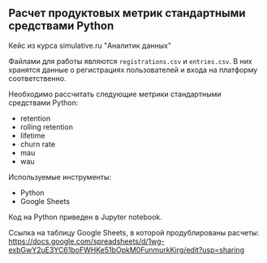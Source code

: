 ## Расчет продуктовых метрик стандартными средствами Python

Кейс из курса simulative.ru "Аналитик данных"

Файлами для работы являются `registrations.csv` и `entries.csv`.
В них хранятся данные о регистрациях пользователей и входа на платформу соответственно.

Необходимо рассчитать следующие метрики стандартными средствами Python:
- retention
- rolling retention
- lifetime
- churn rate
- mau
- wau

Используемые инструменты:

- Python
- Google Sheets

Код на Python приведен в Jupyter notebook.

Ссылка на таблицу Google Sheets, в которой продублированы расчеты:
https://docs.google.com/spreadsheets/d/1wg-exbGwY2uE3YC61boFWHKe51bOpkM0FunmurkKirg/edit?usp=sharing
